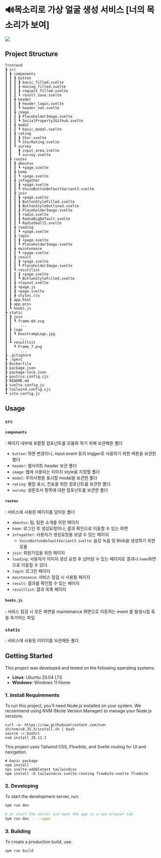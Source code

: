 # 🔊목소리로 가상 얼굴 생성 서비스 [너의 목소리가 보여]

  <img src="https://img.shields.io/badge/svelte-FF3E00?style=for-the-badge&logo=svelte&logoColor=white">


## Project Structure

```
frontend
┣ src
┃ ┣ components
┃ ┃ ┣ button
┃ ┃ ┃ ┣ basic_filled.svelte
┃ ┃ ┃ ┣ moving_filled.svelte
┃ ┃ ┃ ┣ request_filled.svelte
┃ ┃ ┃ ┗ result_save.svelte
┃ ┃ ┣ header
┃ ┃ ┃ ┣ header_login.svelte
┃ ┃ ┃ ┗ header_non.svelte
┃ ┃ ┣ image
┃ ┃ ┃ ┣ PlaceholderImage.svelte
┃ ┃ ┃ ┗ SocialProperty1Github.svelte
┃ ┃ ┣ modal
┃ ┃ ┃ ┗ basic_modal.svelte
┃ ┃ ┣ rating
┃ ┃ ┃ ┣ Star.svelte
┃ ┃ ┃ ┗ StarRating.svelte
┃ ┃ ┗ survey
┃ ┃   ┣ input_area.svelte
┃ ┃   ┗ survey.svelte
┃ ┣ routes
┃ ┃ ┣ aboutus
┃ ┃ ┃ ┗ +page.svelte
┃ ┃ ┣ home
┃ ┃ ┃ ┗ +page.svelte
┃ ┃ ┣ infogather
┃ ┃ ┃ ┣ +page.svelte
┃ ┃ ┃ ┗ VoiceButtonDefaultVariant3.svelte
┃ ┃ ┣ join
┃ ┃ ┃ ┣ +page.svelte
┃ ┃ ┃ ┣ ButtonStyleFilled.svelte
┃ ┃ ┃ ┣ ButtonStyleOutlined.svelte
┃ ┃ ┃ ┣ PlaceholderImage.svelte
┃ ┃ ┃ ┣ radio.svelte
┃ ┃ ┃ ┣ RadioBigDefault.svelte
┃ ┃ ┃ ┗ RadioSmallS.svelte
┃ ┃ ┣ loading
┃ ┃ ┃ ┗ +page.svelte
┃ ┃ ┣ login
┃ ┃ ┃ ┣ +page.svelte
┃ ┃ ┃ ┗ PlaceholderImage.svelte
┃ ┃ ┣ maintenance
┃ ┃ ┃ ┗ +page.svelte
┃ ┃ ┣ result
┃ ┃ ┃ ┣ +page.svelte
┃ ┃ ┃ ┗ PlaceholderImage.svelte
┃ ┃ ┗ resultlist
┃ ┃ ┃ ┣ +page.svelte
┃ ┃ ┃ ┗ ButtonStyleFilled.svelte
┃ ┃ ┣ +layout.svelte
┃ ┃ ┣ +page.js
┃ ┃ ┣ +page.svelte
┃ ┃ ┣ styles.css
┃ ┣ app.html
┃ ┣ app.pcss
┃ ┗ hooks.js
┣ static
┃ ┣ join
┃ ┃ ┗ frame-60.svg
┃ ┃    ...
┃ ┣ logo
┃ ┃ ┗ boostcampLogo.jpg
┃ ┃    ...
┃ ┗ resultlist
┃   ┗ Frame_7.png
┃      ...
┣ .gitignore
┣ .npmrc
┣ Dockerfile
┣ package.json
┣ package-lock.json
┣ postcss.config.cjs
┣ README.md
┣ svelte.config.js
┣ tailwind.config.cjs
┗ vite.config.js
```
## Usage

  
### `src` 
#### `components`
: 페이지 내부에 포함할 컴포넌트를 모듈화 하기 위해 보관해둔 폴더
 - `button`: 화면 변경이나,  input event 등의 trigger로 사용하기 위한 버튼을 보관한 폴더
 - `header`: 웹사이트 header 보관 폴더
 - `image`: 웹에 사용되는 이미지 style을 지정할 폴더
 - `modal`: 주의사항을 표시할 modal을 보관한 폴더
 - `rating`: 별점 표시, 전송을 위한 컴포넌트를 보관한 폴더
 - `survey`: 설문조사 항목에 대한 컴포넌트를 보관한 폴더

#### `routes` 
: 서비스에 사용된 페이지를 담아둔 폴더

 - `aboutus`: 팀, 팀원 소개를 위한 페이지
 - `home`: 로그인 후 생성요청이나, 결과 확인으로 이동할 수 있는 화면
 - `infogather`: 사용자가 생성요청을 보낼 수 있는 페이지
   - `VoiceButtonDefaultVariant3.svelte`: 음성 녹음 및 Blob을 생성하기 위한 모듈
 - `join`: 회원가입을 위한 페이지
 - `loading`: 사용자가 이미지 생성 요청 후 넘어갈 수 있는 페이지로 결과나 `home`화면으로 이동할 수 있다.
 - `login`: 로그인 페이지
 - `maintenance`: 서비스 점검 시 사용될 페이지
 - `result`: 결과를 확인할 수 있는 페이지
 - `resultlist`: 결과 목록 페이지
 
#### `hooks.js`
: 서비스 점검 시 모든 화면을 maintenance 화면으로 이동하는 event 를 발생시킬 훅을 추가하는 파일
### `static`
: 서비스에 사용된 이미지를 보관해둔 폴더


## Getting Started
This project was developed and tested on the following operating systems:
- **Linux**: Ubuntu 20.04 LTS
- **Windows**: Windows 11 Home

### 1. Install Requirements

To run this project, you'll need Node.js installed on your system. We recommend using NVM (Node Version Manager) to manage your Node.js versions.
```
curl -o- https://raw.githubusercontent.com/nvm-sh/nvm/v0.35.3/install.sh | bash
source ~/.bashrc
nvm install 20.11.1
```

This project uses Tailwind CSS, Flowbite, and Svelte routing for UI and navigation.
```
# basic package
npm install
npx svelte-add@latest tailwindcss
npm install -D tailwindcss svelte-routing flowbite-svelte flowbite
```
### 2. Developing

To start the development server, run:

```bash
npm run dev

# or start the server and open the app in a new browser tab
npm run dev -- --open
```

### 3. Building

To create a production build, use:

```
npm run build
```
  
